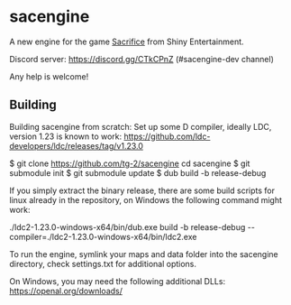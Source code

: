 sacengine
=====
A new engine for the game [Sacrifice](https://en.wikipedia.org/wiki/Sacrifice_(video_game)) from Shiny Entertainment.

Discord server: https://discord.gg/CTkCPnZ (#sacengine-dev channel)

Any help is welcome!

Building
-----------

Building sacengine from scratch:
Set up some D compiler, ideally LDC, version 1.23 is known to work:
https://github.com/ldc-developers/ldc/releases/tag/v1.23.0

$ git clone https://github.com/tg-2/sacengine
cd sacengine
$ git submodule init
$ git submodule update
$ dub build -b release-debug

If you simply extract the binary release, there are some build scripts for linux already in the repository, on Windows the following command might work:

./ldc2-1.23.0-windows-x64/bin/dub.exe build -b release-debug --compiler=./ldc2-1.23.0-windows-x64/bin/ldc2.exe

To run the engine, symlink your maps and data folder into the sacengine directory, check settings.txt for additional options.

On Windows, you may need the following additional DLLs:
https://openal.org/downloads/
